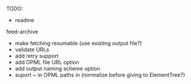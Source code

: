 TODO:
- readme

feed-archive
- make fetching resumable (use existing output file?)
- validate URLs
- add retry support
- add OPML file URL option
- add output naming scheme option
- suport ~ in OPML paths in (normalize before giving to ElementTree?)
